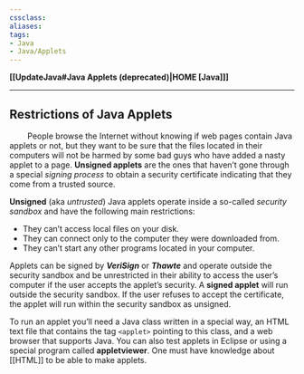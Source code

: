 ```yaml
---
cssclass:
aliases:
tags:
- Java
- Java/Applets
---
```

**[[UpdateJava#Java Applets (deprecated)|HOME [Java]]]**

---
## Restrictions of Java Applets
$\qquad$People browse the Internet without knowing if web pages contain Java applets or not, but they want to be sure that the files located in their computers will not be harmed by some bad guys who have added a nasty applet to a page. **Unsigned applets** are the ones that haven’t gone through a special *signing process* to obtain a security certificate indicating that they come from a trusted source.

**Unsigned** (aka *untrusted*) Java applets operate inside a so-called *security sandbox* and have the following main restrictions:
- They can’t access local files on your disk.
- They can connect only to the computer they were downloaded from.
- They can’t start any other programs located in your computer.

Applets can be signed by ***VeriSign*** or ***Thawte*** and operate outside the security sandbox and be unrestricted in their ability to access the user’s computer if the user accepts the applet’s security. A **signed applet** will run outside the security sandbox. If the user refuses to accept the certificate, the applet will run within the security sandbox as unsigned.

To run an applet you’ll need a Java class written in a special way, an HTML text file that contains the tag `<applet>` pointing to this class, and a web browser that supports Java. You can also test applets in Eclipse or using a special program called **appletviewer**. One must have knowledge about [[HTML]] to be able to make applets.
